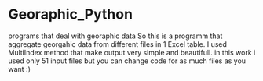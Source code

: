 # Georaphic_Python
programs that deal with georaphic data
So this is a programm that aggregate georgahic data from different files in 1 Excel table. I used MultiIndex method that make output very 
simple and beautifull. in this work i used only 51 input files but you can change code for as much files as you want :)
